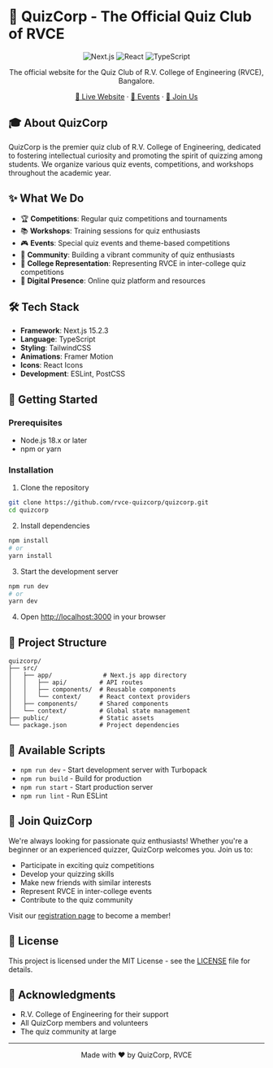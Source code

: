 # 🎯 QuizCorp - The Official Quiz Club of RVCE

<div align="center">

![Next.js](https://img.shields.io/badge/Next.js-15.2.3-black?logo=next.js&logoColor=white)
![React](https://img.shields.io/badge/React-19.0.0-blue?logo=react&logoColor=white)
![TypeScript](https://img.shields.io/badge/TypeScript-5.0.0-blue?logo=typescript&logoColor=white)

The official website for the Quiz Club of R.V. College of Engineering (RVCE), Bangalore.

[🚀 Live Website](https://quizcorp.vercel.app) · [📝 Events](https://quizcorp.vercel.app/events) · [🤝 Join Us](https://quizcorp.vercel.app/register)

</div>

## 🎓 About QuizCorp

QuizCorp is the premier quiz club of R.V. College of Engineering, dedicated to fostering intellectual curiosity and promoting the spirit of quizzing among students. We organize various quiz events, competitions, and workshops throughout the academic year.

## ✨ What We Do

- 🏆 **Competitions**: Regular quiz competitions and tournaments
- 📚 **Workshops**: Training sessions for quiz enthusiasts
- 🎮 **Events**: Special quiz events and theme-based competitions
- 👥 **Community**: Building a vibrant community of quiz enthusiasts
- 🏫 **College Representation**: Representing RVCE in inter-college quiz competitions
- 📱 **Digital Presence**: Online quiz platform and resources

## 🛠️ Tech Stack

- **Framework**: Next.js 15.2.3
- **Language**: TypeScript
- **Styling**: TailwindCSS
- **Animations**: Framer Motion
- **Icons**: React Icons
- **Development**: ESLint, PostCSS

## 🚀 Getting Started

### Prerequisites

- Node.js 18.x or later
- npm or yarn

### Installation

1. Clone the repository
```bash
git clone https://github.com/rvce-quizcorp/quizcorp.git
cd quizcorp
```

2. Install dependencies
```bash
npm install
# or
yarn install
```

3. Start the development server
```bash
npm run dev
# or
yarn dev
```

4. Open [http://localhost:3000](http://localhost:3000) in your browser

## 📁 Project Structure

```
quizcorp/
├── src/
│   ├── app/              # Next.js app directory
│   │   ├── api/         # API routes
│   │   ├── components/  # Reusable components
│   │   └── context/     # React context providers
│   ├── components/      # Shared components
│   └── context/         # Global state management
├── public/              # Static assets
└── package.json         # Project dependencies
```

## 🔧 Available Scripts

- `npm run dev` - Start development server with Turbopack
- `npm run build` - Build for production
- `npm run start` - Start production server
- `npm run lint` - Run ESLint

## 🤝 Join QuizCorp

We're always looking for passionate quiz enthusiasts! Whether you're a beginner or an experienced quizzer, QuizCorp welcomes you. Join us to:

- Participate in exciting quiz competitions
- Develop your quizzing skills
- Make new friends with similar interests
- Represent RVCE in inter-college events
- Contribute to the quiz community

Visit our [registration page](https://quizcorp.vercel.app/register) to become a member!

## 📝 License

This project is licensed under the MIT License - see the [LICENSE](LICENSE) file for details.

## 🙏 Acknowledgments

- R.V. College of Engineering for their support
- All QuizCorp members and volunteers
- The quiz community at large

---

<div align="center">
Made with ❤️ by QuizCorp, RVCE
</div>
